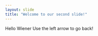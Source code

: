 ```yaml
---
layout: slide
title: "Welcome to our second slide!"
---
```

Hello Wiener
Use the left arrow to go back!
